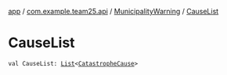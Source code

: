 [app](../../index.md) / [com.example.team25.api](../index.md) / [MunicipalityWarning](index.md) / [CauseList](./-cause-list.md)

# CauseList

`val CauseList: `[`List`](https://kotlinlang.org/api/latest/jvm/stdlib/kotlin.collections/-list/index.html)`<`[`CatastropheCause`](../-catastrophe-cause/index.md)`>`